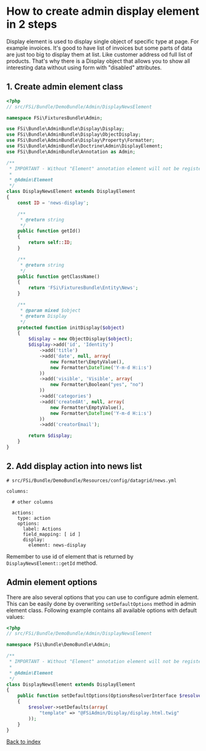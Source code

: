 # How to create admin display element in 2 steps

Display element is used to display single object of specific type at page.
For example invoices. It's good to have list of invoices but some parts of data are just too big
to display them at list. Like customer address od full list of products. That's why there is a Display object
that allows you to show all interesting data without using form with "disabled" attributes.

## 1. Create admin element class

```php
<?php
// src/FSi/Bundle/DemoBundle/Admin/DisplayNewsElement

namespace FSi\FixturesBundle\Admin;

use FSi\Bundle\AdminBundle\Display\Display;
use FSi\Bundle\AdminBundle\Display\ObjectDisplay;
use FSi\Bundle\AdminBundle\Display\Property\Formatter;
use FSi\Bundle\AdminBundle\Doctrine\Admin\DisplayElement;
use FSi\Bundle\AdminBundle\Annotation as Admin;

/**
 * IMPORTANT - Without "Element" annotation element will not be registered in admin elements manager!
 *
 * @Admin\Element
 */
class DisplayNewsElement extends DisplayElement
{
    const ID = 'news-display';

    /**
     * @return string
     */
    public function getId()
    {
        return self::ID;
    }

    /**
     * @return string
     */
    public function getClassName()
    {
        return 'FSi\FixturesBundle\Entity\News';
    }

    /**
     * @param mixed $object
     * @return Display
     */
    protected function initDisplay($object)
    {
        $display = new ObjectDisplay($object);
        $display->add('id', 'Identity')
            ->add('title')
            ->add('date', null, array(
                new Formatter\EmptyValue(),
                new Formatter\DateTime('Y-m-d H:i:s')
            ))
            ->add('visible', 'Visible', array(
                new Formatter\Boolean("yes", "no")
            ))
            ->add('categories')
            ->add('createdAt', null, array(
                new Formatter\EmptyValue(),
                new Formatter\DateTime('Y-m-d H:i:s')
            ))
            ->add('creatorEmail');

        return $display;
    }
}
```

## 2. Add display action into news list

```
# src/FSi/Bundle/DemoBundle/Resources/config/datagrid/news.yml

columns:

  # other columns

  actions:
    type: action
    options:
      label: Actions
      field_mapping: [ id ]
      display:
        element: news-display
```


Remember to use id of element that is returned by ``DisplayNewsElement::getId`` method.

## Admin element options

There are also several options that you can use to configure admin element.
This can be easily done by overwriting ``setDefaultOptions`` method in admin element class.
Following example contains all available options with default values:

```php
<?php
// src/FSi/Bundle/DemoBundle/Admin/DisplayNewsElement

namespace FSi\Bundle\DemoBundle\Admin;

/**
 * IMPORTANT - Without "Element" annotation element will not be registered in admin elements manager!
 *
 * @Admin\Element
 */
class DisplayNewsElement extends DisplayElement
{
    public function setDefaultOptions(OptionsResolverInterface $resolver)
    {
        $resolver->setDefaults(array(
            "template" => "@FSiAdmin/Display/display.html.twig"
        ));
    }
}
```

[Back to index](index.md)
